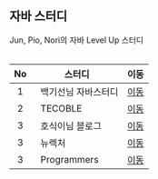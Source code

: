 ## 자바 스터디
Jun, Pio, Nori의 자바 Level Up 스터디
<br/><br/>

|   No  |<center>스터디</center>   |이동|                                                    
|:-----:|:-----------------------|:------------------------------------------------------------------------------:|
|   1   |&nbsp; 백기선님 자바스터디   | [이동](https://github.com/whiteship/live-study/issues?q=is%3Aissue+is%3Aclosed)  |
|   2   |&nbsp; TECOBLE          |[이동](https://tecoble.techcourse.co.kr/)                                        |
|   3   |&nbsp; 호식이님 블로그      |[이동](https://blog.naver.com/gngh0101)                                                                         |
|   3   |&nbsp; 뉴렉처             |[이동](https://www.youtube.com/c/%EB%89%B4%EB%A0%89%EC%B2%98/playlists)          |
|   3   |&nbsp; Programmers      |[이동](https://programmers.co.kr/learn/courses/9)                                |
